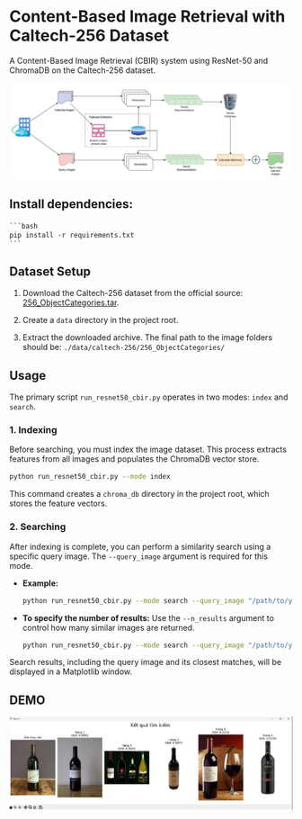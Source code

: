# Content-Based Image Retrieval with Caltech-256 Dataset

A Content-Based Image Retrieval (CBIR) system using ResNet-50 and ChromaDB on the Caltech-256 dataset.

![](data/example/structure.jpg)

## Install dependencies:
    ```bash
    pip install -r requirements.txt
    ```

## Dataset Setup

1.  Download the Caltech-256 dataset from the official source: [256_ObjectCategories.tar](http://www.vision.caltech.edu/Image_Datasets/Caltech256/256_ObjectCategories.tar).

2.  Create a `data` directory in the project root.

3.  Extract the downloaded archive. The final path to the image folders should be:
    `./data/caltech-256/256_ObjectCategories/`

## Usage

The primary script `run_resnet50_cbir.py` operates in two modes: `index` and `search`.

### 1. Indexing

Before searching, you must index the image dataset. This process extracts features from all images and populates the ChromaDB vector store.

```bash
python run_resnet50_cbir.py --mode index
```

This command creates a `chroma_db` directory in the project root, which stores the feature vectors.

### 2. Searching

After indexing is complete, you can perform a similarity search using a specific query image. The `--query_image` argument is required for this mode.

-   **Example:**
    ```bash
    python run_resnet50_cbir.py --mode search --query_image "/path/to/your/image.jpg"
    ```

-   **To specify the number of results:**
    Use the `--n_results` argument to control how many similar images are returned.
    ```bash
    python run_resnet50_cbir.py --mode search --query_image "/path/to/your/image.jpg" --n_results 10
    ```

Search results, including the query image and its closest matches, will be displayed in a Matplotlib window.

## DEMO
![Kết quả tìm kiếm CBIR](data/example/demo1.jpg)
